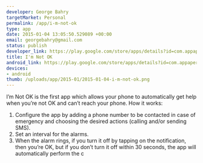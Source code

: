```yaml
--- 
developer: George Bahry
targetMarket: Personal
permalink: /app/i-m-not-ok
type: app
date: 2015-01-04 13:05:50.529089 +00:00
email: georgebahry@gmail.com
status: publish
developer_link: https://play.google.com/store/apps/details?id=com.appaper.imok
title: I'm Not OK
android_link: https://play.google.com/store/apps/details?id=com.appaper.imok
devices: 
- android
thumb: /uploads/app/2015-01/2015-01-04-i-m-not-ok.png
---
```


I’m Not OK is the first app which allows your phone to automatically get help when you’re not OK and can’t reach your phone.
How it works:
1. Configure the app by adding a phone number to be contacted in case of emergency and choosing the desired actions (calling and/or sending SMS).
2. Set an interval for the alarms.
3. When the alarm rings, if you turn it off by tapping on the notification, then you’re OK, but if you don’t turn it off within 30 seconds, the app will automatically perform the c
